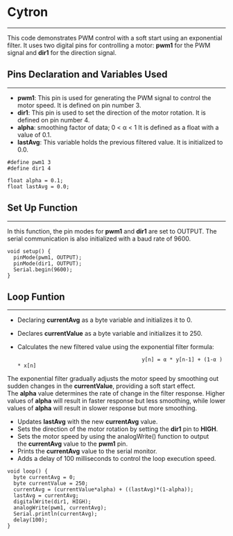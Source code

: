 # Cytron

---

This code demonstrates PWM control with a soft start using an exponential filter. It uses two digital pins for controlling a motor: **pwm1** for the PWM signal and **dir1** for the direction signal. 

## Pins Declaration and Variables Used

---

- **pwm1**: This pin is used for generating the PWM signal to control the motor speed. It is defined on pin number 3.
- **dir1**: This pin is used to set the direction of the motor rotation. It is defined on pin number 4.
- **alpha**: smoothing factor of data; 0 < α < 1 It is defined as a float with a value of 0.1.
- **lastAvg**: This variable holds the previous filtered value. It is initialized to 0.0.

```arduino
#define pwm1 3
#define dir1 4

float alpha = 0.1;
float lastAvg = 0.0;
```

## Set Up **Function**

---

In this function, the pin modes for **pwm1** and **dir1** are set to OUTPUT. The serial communication is also initialized with a baud rate of 9600.

```arduino
void setup() {
  pinMode(pwm1, OUTPUT);
  pinMode(dir1, OUTPUT);
  Serial.begin(9600);
}
```

## Loop Funtion

---

- Declaring **currentAvg** as a byte variable and initializes it to 0.
- Declares **currentValue** as a byte variable and initializes it to 250.
- Calculates the new filtered value using the exponential filter formula:

                                              y[n] = α * y[n-1] + (1-α ) * x[n]

The exponential filter gradually adjusts the motor speed by smoothing out sudden changes in the **currentValue**, providing a soft start effect. The **alpha** value determines the rate of change in the filter response. Higher values of **alpha** will result in faster response but less smoothing, while lower values of **alpha** will result in slower response but more smoothing.

- Updates **lastAvg** with the new **currentAvg** value.
- Sets the direction of the motor rotation by setting the **dir1** pin to **HIGH**.
- Sets the motor speed by using the analogWrite() function to output the **currentAvg** value to the **pwm1** pin.
- Prints the **currentAvg** value to the serial monitor.
- Adds a delay of 100 milliseconds to control the loop execution speed.

```arduino
void loop() {
  byte currentAvg = 0;
  byte currentValue = 250;
  currentAvg = (currentValue*alpha) + ((lastAvg)*(1-alpha));
  lastAvg = currentAvg;
  digitalWrite(dir1, HIGH);
  analogWrite(pwm1, currentAvg);
  Serial.println(currentAvg);
  delay(100);
}
```
